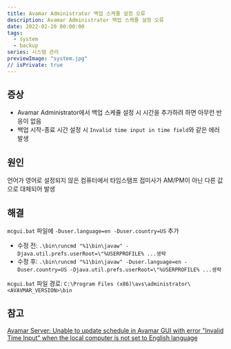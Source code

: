 ```yaml
---
title: Avamar Administrator 백업 스케쥴 설정 오류
description: Avamar Administrator 백업 스케쥴 설정 오류
date: 2022-02-20 00:00:00
tags:
  - system
  - backup
series: 시스템 관리
previewImage: "system.jpg"
// isPrivate: true
---
```


## 증상

* Avamar Administrator에서 백업 스케쥴 설정 시 시간을 추가하려 하면 아무런 반응이 없음
* 백업 시작-종료 시간 설정 시 `Invalid time input in time field`와 같은 에러 발생


## 원인

언어가 영어로 설정되지 않은 컴퓨터에서 타임스탬프 접미사가 AM/PM이 아닌 다른 값으로 대체되어 발생


## 해결

`mcgui.bat` 파일에 `-Duser.language=en -Duser.country=US` 추가
* 수정 전:  `.\bin\runcmd "%1\bin\javaw" -Djava.util.prefs.userRoot=\"%USERPROFILE% ...생략`
* 수정 후:  `.\bin\runcmd "%1\bin\javaw" -Duser.language=en -Duser.country=US -Djava.util.prefs.userRoot=\"%USERPROFILE% ...생략`

`mcgui.bat` 파일 경로: `C:\Program Files (x86)\avs\administrator\<AVAVMAR_VERSION>\bin`


## 참고

[Avamar Server: Unable to update schedule in Avamar GUI with error "Invalid Time Input" when the local computer is not set to English language](https://www.dell.com/support/kbdoc/ko-kr/000171535/unable-to-update-schedule-in-avamar-gui-with-error-invalid-time-input-when-the-local-computer-is-not-set-to-english-language)